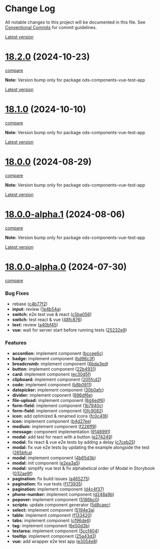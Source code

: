 # Change Log

All notable changes to this project will be documented in this file.
See [Conventional Commits](https://conventionalcommits.org) for commit guidelines.

[Latest version](https://ovh.github.io/design-system/latest/?path=/docs/design-system-changelog--page)


# [18.2.0](https://ovh.github.io/design-system/v18.2.0/?path=/docs/design-system-changelog--page) (2024-10-23)
[compare](https://github.com/ovh/design-system/compare/v18.1.0...v18.2.0)

**Note:** Version bump only for package ods-components-vue-test-app





[Latest version](https://ovh.github.io/design-system/latest/?path=/docs/design-system-changelog--page)


# [18.1.0](https://ovh.github.io/design-system/v18.1.0/?path=/docs/design-system-changelog--page) (2024-10-10)
[compare](https://github.com/ovh/design-system/compare/v18.0.0...v18.1.0)

**Note:** Version bump only for package ods-components-vue-test-app





[Latest version](https://ovh.github.io/design-system/latest/?path=/docs/design-system-changelog--page)


# [18.0.0](https://ovh.github.io/design-system/v18.0.0/?path=/docs/design-system-changelog--page) (2024-08-29)
[compare](https://github.com/ovh/design-system/compare/v18.0.0-alpha.1...v18.0.0)

**Note:** Version bump only for package ods-components-vue-test-app





[Latest version](https://ovh.github.io/design-system/latest/?path=/docs/design-system-changelog--page)


# [18.0.0-alpha.1](https://ovh.github.io/design-system/v18.0.0-alpha.1/?path=/docs/design-system-changelog--page) (2024-08-06)
[compare](https://github.com/ovh/design-system/compare/v18.0.0-alpha.0...v18.0.0-alpha.1)

**Note:** Version bump only for package ods-components-vue-test-app







[Latest version](https://ovh.github.io/design-system/latest/?path=/docs/design-system-changelog--page)


# [18.0.0-alpha.0](https://ovh.github.io/design-system/v18.0.0-alpha.0/?path=/docs/design-system-changelog--page) (2024-07-30)
[compare](https://github.com/ovh/design-system/compare/v17.2.2...v18.0.0-alpha.0)

### Bug Fixes

* rebase ([c4b77f2](https://github.com/ovh/design-system/commit/c4b77f21334ebb7fbf613cacc47a9235ea1b182e))
* **input:** review ([1e4b54a](https://github.com/ovh/design-system/commit/1e4b54a49c3262947e67161c86dc79e2f6b0f5c6))
* **switch:** e2e test vue & react ([c5ba056](https://github.com/ovh/design-system/commit/c5ba056894aec3e02c3bd20a1fd50c4a6fa72636))
* **switch:** test react & vue ([48fc876](https://github.com/ovh/design-system/commit/48fc876f6068a86e0d4d770247032158aeef2c7c))
* **text:** review ([a40bf45](https://github.com/ovh/design-system/commit/a40bf451d8f69fccf46d0eb1f640cef54836f833))
* **vue:** wait for server start before running tests ([25232e9](https://github.com/ovh/design-system/commit/25232e964f0252a560b160b765be9ee28d04604a))


### Features

* **accordion:** implement component ([bccee6c](https://github.com/ovh/design-system/commit/bccee6c6ac246472de0c8ed579106dd4a2c667e9))
* **badge:** implement component ([bd96c3f](https://github.com/ovh/design-system/commit/bd96c3faac4914f7334afc8556a382b38049265f))
* **breadcrumb:** implement component ([6bda3ed](https://github.com/ovh/design-system/commit/6bda3ed281c4cb251ddc95c0eb7b7a3ce50624f8))
* **button:** implement component ([22b4931](https://github.com/ovh/design-system/commit/22b4931c3bb2348ba5ddb6187a7088c590c6c502))
* **card:** implement component ([ec30d5f](https://github.com/ovh/design-system/commit/ec30d5fdb86485170df370a5f45054451760d15d))
* **clipboard:** implement component ([205fcd2](https://github.com/ovh/design-system/commit/205fcd241326ff01aaaf4e7a79851c027b7c1a3f))
* **code:** implement component ([b8b0911](https://github.com/ovh/design-system/commit/b8b091132c4079a8e122ec9fe94f0bba3cf784cf))
* **datepicker:** implement component ([30b0afc](https://github.com/ovh/design-system/commit/30b0afc122f70c87d5b62adebee795f147f14e3d))
* **divider:** implement coponent ([896df6e](https://github.com/ovh/design-system/commit/896df6e0402b42a0ada8310a2339f2d7b8b64bc2))
* **file-upload:** implement component ([8d4edf6](https://github.com/ovh/design-system/commit/8d4edf6755ad89959a4513df7d7b7e0670867c1c))
* **form-field:** implement component ([1b7940c](https://github.com/ovh/design-system/commit/1b7940c23946cab94f2515c00623f77a81f24594))
* **form-field:** implement component ([0fc9082](https://github.com/ovh/design-system/commit/0fc9082b63f06d0cde4c9b9a0e7f2a7bc5fbfb11))
* **icon:** add optimized & renamed icons ([fc0c416](https://github.com/ovh/design-system/commit/fc0c41642014d1616048b350abb238db66bafaf3))
* **icon:** implement component ([b4d27ee](https://github.com/ovh/design-system/commit/b4d27eecc6e859856e29d38a4be71a6a2a809111))
* **medium:** implement component ([f226ff9](https://github.com/ovh/design-system/commit/f226ff9c853fd59c96b28e8126c66bd4f3371a22))
* **message:** component implementation ([9148991](https://github.com/ovh/design-system/commit/91489913fa2133a52626e886754e1020f63215d7))
* **modal:** add test for react with a button ([e274249](https://github.com/ovh/design-system/commit/e274249f6eb9c2195582135d2282633da6a1b09b))
* **modal:** fix react & vue e2e tests by adding a delay ([c7ceb25](https://github.com/ovh/design-system/commit/c7ceb25e1a5c4079d4f58b66fb4c03ff35d4e416))
* **modal:** fix vue e2e tests by updating the example alongside the test ([265bfca](https://github.com/ovh/design-system/commit/265bfcaabad7069ef82f33c527b6633f83d65ae5))
* **modal:** implement component ([4b65d3b](https://github.com/ovh/design-system/commit/4b65d3b3558f288a80a980189690182854fb90c2))
* **modal:** init component ([e2ea3a5](https://github.com/ovh/design-system/commit/e2ea3a5c70307592b1bbbbef787db9bde047be12))
* **modal:** simplify vue test & fix alphabetical order of Modal in Storybook ([032ae9f](https://github.com/ovh/design-system/commit/032ae9f5e6221cf5380b51d9e174f2ba3ea63cc7))
* **pagination:** fix build issues ([a465275](https://github.com/ovh/design-system/commit/a4652759f8ff7ec314bf8f6576c58229394959dc))
* **pagination:** fix vue tests ([f173935](https://github.com/ovh/design-system/commit/f173935ee4ff7de70d9984a06d44fd48848f81cd))
* **pagination:** implement component ([d4c4f37](https://github.com/ovh/design-system/commit/d4c4f375d947097f39d64ac1a1ce9cb706c16896))
* **phone-number:** implement component ([d248a9b](https://github.com/ovh/design-system/commit/d248a9b925e208886435744ea48fcc3d26a7d2c2))
* **popover:** implement component ([5186bc0](https://github.com/ovh/design-system/commit/5186bc03079974f7baa7d5d6eb3d40f2648a2709))
* **scripts:** update component generator ([5d8caec](https://github.com/ovh/design-system/commit/5d8caece16ff0a2cae8fbedbc4a0a7795a72ba0a))
* **select:** implement component ([5194e3a](https://github.com/ovh/design-system/commit/5194e3a5b60177b6d86f60fc642244518706367c))
* **table:** implement component ([f133420](https://github.com/ovh/design-system/commit/f1334209821bd4c41b380cb186e86da105370bfe))
* **tabs:** implement component ([cf96de6](https://github.com/ovh/design-system/commit/cf96de64a088b3f02ae62dae54bb60335c823b02))
* **tag:** implement component ([6e50d3b](https://github.com/ovh/design-system/commit/6e50d3b21d92813cfb0ab18912a25d2f5cc28e98))
* **textarea:** implement component ([5ccf404](https://github.com/ovh/design-system/commit/5ccf404bb45ac4673592e307774016efd8428e66))
* **tooltip:** implement component ([25a43d3](https://github.com/ovh/design-system/commit/25a43d304a27f365a13227513e4565e327e8245d))
* **vue:** add wrapper e2e test app ([e3054e8](https://github.com/ovh/design-system/commit/e3054e80b38148e7e11d1bfc4a245af4581c2f31))
